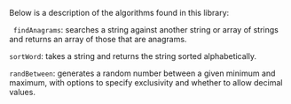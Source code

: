 Below is a description of the algorithms found in this library:

``` findAnagrams```: searches a string against another string or array of strings and returns an array of those that are anagrams.

```sortWord```: takes a string and returns the string sorted alphabetically.

```randBetween```: generates a random number between a given minimum and maximum, with options to specify exclusivity and whether to allow decimal values.
